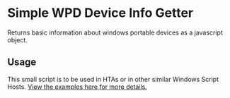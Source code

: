 # Simple WPD Device Info Getter
Returns basic information about windows portable devices as a javascript object. 
## Usage
This small script is to be used in HTAs or in other similar Windows Script Hosts. [View the examples here for more details.](./examples/)